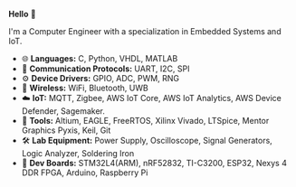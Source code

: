 **Hello** 👋

I'm a Computer Engineer with a specialization in Embedded Systems and IoT.


- 🌐 **Languages:** C, Python, VHDL, MATLAB
- 💬 **Communication Protocols:** UART, I2C, SPI
- ⚙️ **Device Drivers:** GPIO, ADC, PWM, RNG
- 📡 **Wireless:** WiFi, Bluetooth, UWB
- ☁️ **IoT:** MQTT, Zigbee, AWS IoT Core, AWS IoT Analytics, AWS Device Defender, Sagemaker.
- 💾 **Tools:** Altium, EAGLE, FreeRTOS, Xilinx Vivado, LTSpice, Mentor Graphics Pyxis, Keil, Git
- 🛠️ **Lab Equipment:** Power Supply, Oscilloscope, Signal Generators, Logic Analyzer, Soldering Iron
- 👾 **Dev Boards:** STM32L4(ARM), nRF52832, TI-C3200, ESP32, Nexys 4 DDR FPGA, Arduino, Raspberry Pi
